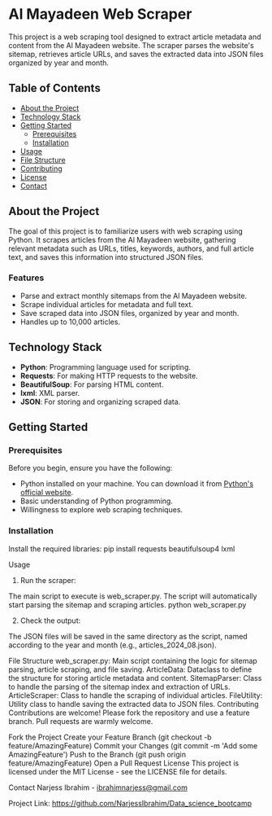 # Al Mayadeen Web Scraper

This project is a web scraping tool designed to extract article metadata and content from the Al Mayadeen website. The scraper parses the website's sitemap, retrieves article URLs, and saves the extracted data into JSON files organized by year and month.

## Table of Contents

- [About the Project](#about-the-project)
- [Technology Stack](#technology-stack)
- [Getting Started](#getting-started)
  - [Prerequisites](#prerequisites)
  - [Installation](#installation)
- [Usage](#usage)
- [File Structure](#file-structure)
- [Contributing](#contributing)
- [License](#license)
- [Contact](#contact)

## About the Project

The goal of this project is to familiarize users with web scraping using Python. It scrapes articles from the Al Mayadeen website, gathering relevant metadata such as URLs, titles, keywords, authors, and full article text, and saves this information into structured JSON files.

### Features

- Parse and extract monthly sitemaps from the Al Mayadeen website.
- Scrape individual articles for metadata and full text.
- Save scraped data into JSON files, organized by year and month.
- Handles up to 10,000 articles.

## Technology Stack

- **Python**: Programming language used for scripting.
- **Requests**: For making HTTP requests to the website.
- **BeautifulSoup**: For parsing HTML content.
- **lxml**: XML parser.
- **JSON**: For storing and organizing scraped data.

## Getting Started

### Prerequisites

Before you begin, ensure you have the following:

- Python installed on your machine. You can download it from [Python's official website](https://www.python.org/downloads/).
- Basic understanding of Python programming.
- Willingness to explore web scraping techniques.

### Installation

Install the required libraries:
pip install requests beautifulsoup4 lxml


Usage
1. Run the scraper:

The main script to execute is web_scraper.py.
The script will automatically start parsing the sitemap and scraping articles.
python web_scraper.py

2. Check the output:

The JSON files will be saved in the same directory as the script, named according to the year and month (e.g., articles_2024_08.json).


File Structure
web_scraper.py: Main script containing the logic for sitemap parsing, article scraping, and file saving.
ArticleData: Dataclass to define the structure for storing article metadata and content.
SitemapParser: Class to handle the parsing of the sitemap index and extraction of URLs.
ArticleScraper: Class to handle the scraping of individual articles.
FileUtility: Utility class to handle saving the extracted data to JSON files.
Contributing
Contributions are welcome! Please fork the repository and use a feature branch. Pull requests are warmly welcome.

Fork the Project
Create your Feature Branch (git checkout -b feature/AmazingFeature)
Commit your Changes (git commit -m 'Add some AmazingFeature')
Push to the Branch (git push origin feature/AmazingFeature)
Open a Pull Request
License
This project is licensed under the MIT License - see the LICENSE file for details.



Contact
Narjess Ibrahim  - ibrahimnarjess@gmail.com

Project Link: https://github.com/NarjessIbrahim/Data_science_bootcamp

